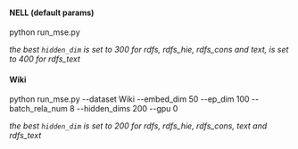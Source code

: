 #### NELL (default params)

python run_mse.py

*the best `hidden_dim` is set to 300 for rdfs, rdfs_hie, rdfs_cons and text, is set to 400 for rdfs_text*


#### Wiki

python run_mse.py --dataset Wiki --embed_dim 50 --ep_dim 100 --batch_rela_num 8 --hidden_dims 200 --gpu 0

*the best `hidden_dim` is set to 200 for rdfs, rdfs_hie, rdfs_cons, text and rdfs_text*
